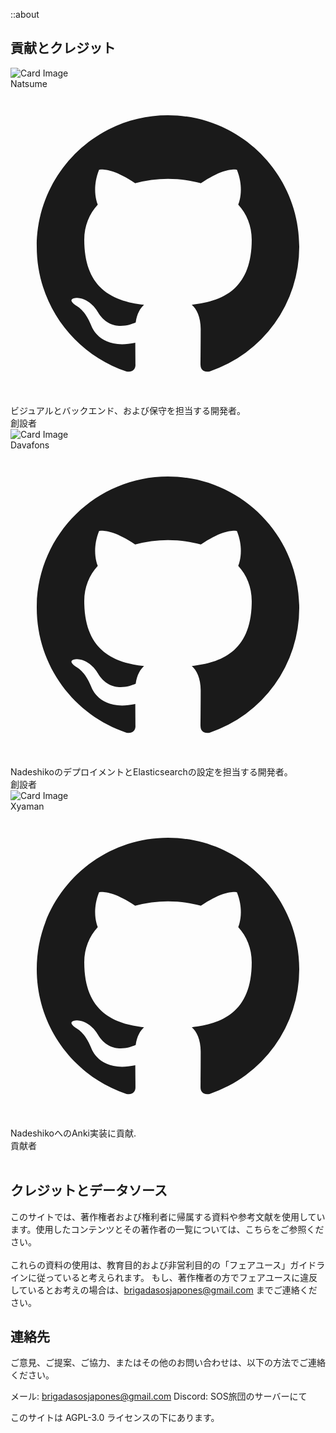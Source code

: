 ::about

## 貢献とクレジット

<div class="grid grid-cols-1 md:grid-cols-2 gap-4">
  <div
    class="border flex flex-col sm:flex-row dark:bg-neutral-800 dark:border-neutral-700 w-full"
  >
    <div class="relative w-full sm:w-48 h-48 flex-shrink-0">
      <img
        class="h-full w-full object-contain"
        src="../github/natsume_pfp.jpg"
        alt="Card Image"
      />
    </div>
    <div class="flex flex-col justify-between p-4">
      <div>
        <div class="text-lg font-bold text-gray-800 dark:text-white">
          Natsume
        </div>
        <div class="flex mt-2 space-x-3">
          <a href="https://github.com/Natsume-197" class="text-gray-400 hover:text-gray-500">
            <svg
              class="w-5 h-5"
              fill="currentColor"
              viewBox="0 0 24 24"
              aria-hidden="true"
            >
              <path
                fill-rule="evenodd"
                d="M12 2C6.477 2 2 6.484 2 12.017c0 4.425 2.865 8.18 6.839 9.504.5.092.682-.217.682-.483 0-.237-.008-.868-.013-1.703-2.782.605-3.369-1.343-3.369-1.343-.454-1.158-1.11-1.466-1.11-1.466-.908-.62.069-.608.069-.608 1.003.07 1.531 1.032 1.531 1.032.892 1.53 2.341 1.088 2.91.832.092-.647.35-1.088.636-1.338-2.22-.253-4.555-1.113-4.555-4.951 0-1.093.39-1.988 1.029-2.688-.103-.253-.446-1.272.098-2.65 0 0 .84-.27 2.75 1.026A9.564 9.564 0 0112 6.844c.85.004 1.705.115 2.504.337 1.909-1.296 2.747-1.027 2.747-1.027.546 1.379.202 2.398.1 2.651.64.7 1.028 1.595 1.028 2.688 0 3.848-2.339 4.695-4.566 4.943.359.309.678.92.678 1.855 0 1.338-.012 2.419-.012 2.747 0 .268.18.58.688.482A10.019 10.019 0 0022 12.017C22 6.484 17.522 2 12 2z"
                clip-rule="evenodd"
              />
            </svg>
          </a>
        </div>
      </div>
      <div class="mt-1 text-gray-500 dark:text-neutral-400">
        ビジュアルとバックエンド、および保守を担当する開発者。
      </div>
      <div class="mt-5 sm:mt-auto">
        <div class="text-xs mt-2 text-gray-500 dark:text-neutral-500">
          創設者
        </div>
      </div>
    </div>
  </div>

  <div
    class="border flex flex-col sm:flex-row dark:bg-neutral-800 dark:border-neutral-700 w-full"
  >
    <div class="relative w-full sm:w-48 h-48 flex-shrink-0">
      <img
        class="h-full w-full object-contain"
        src="../github/davafons_pfp.jpg"
        alt="Card Image"
      />
    </div>
    <div class="flex flex-col justify-between p-4">
      <div>
        <div class="text-lg font-bold text-gray-800 dark:text-white">
          Davafons
        </div>
        <div class="flex mt-2 space-x-3">
          <a href="https://github.com/davafons" class="text-gray-400 hover:text-gray-500">
            <svg
              class="w-5 h-5"
              fill="currentColor"
              viewBox="0 0 24 24"
              aria-hidden="true"
            >
              <path
                fill-rule="evenodd"
                d="M12 2C6.477 2 2 6.484 2 12.017c0 4.425 2.865 8.18 6.839 9.504.5.092.682-.217.682-.483 0-.237-.008-.868-.013-1.703-2.782.605-3.369-1.343-3.369-1.343-.454-1.158-1.11-1.466-1.11-1.466-.908-.62.069-.608.069-.608 1.003.07 1.531 1.032 1.531 1.032.892 1.53 2.341 1.088 2.91.832.092-.647.35-1.088.636-1.338-2.22-.253-4.555-1.113-4.555-4.951 0-1.093.39-1.988 1.029-2.688-.103-.253-.446-1.272.098-2.65 0 0 .84-.27 2.75 1.026A9.564 9.564 0 0112 6.844c.85.004 1.705.115 2.504.337 1.909-1.296 2.747-1.027 2.747-1.027.546 1.379.202 2.398.1 2.651.64.7 1.028 1.595 1.028 2.688 0 3.848-2.339 4.695-4.566 4.943.359.309.678.92.678 1.855 0 1.338-.012 2.419-.012 2.747 0 .268.18.58.688.482A10.019 10.019 0 0022 12.017C22 6.484 17.522 2 12 2z"
                clip-rule="evenodd"
              />
            </svg>
          </a>
        </div>
      </div>
      <div class="mt-1 text-gray-500 dark:text-neutral-400">
        NadeshikoのデプロイメントとElasticsearchの設定を担当する開発者。
      </div>
      <div class="mt-5 sm:mt-auto">
        <div class="text-xs mt-2 text-gray-500 dark:text-neutral-500">
          創設者
        </div>
      </div>
    </div>
  </div>

  <div
    class="border flex flex-col sm:flex-row dark:bg-neutral-800 dark:border-neutral-700 w-full"
  >
    <div class="relative w-full sm:w-48 h-48 flex-shrink-0">
      <img
        class="h-full w-full object-contain"
        src="../github/xyaman_pfp.jpg"
        alt="Card Image"
      />
    </div>
    <div class="flex flex-col justify-between p-4">
      <div>
        <div class="text-lg font-bold text-gray-800 dark:text-white">
          Xyaman
        </div>
        <div class="flex mt-2 space-x-3">
          <a href="https://github.com/xyaman" class="text-gray-400 hover:text-gray-500">
            <svg
              class="w-5 h-5"
              fill="currentColor"
              viewBox="0 0 24 24"
              aria-hidden="true"
            >
              <path
                fill-rule="evenodd"
                d="M12 2C6.477 2 2 6.484 2 12.017c0 4.425 2.865 8.18 6.839 9.504.5.092.682-.217.682-.483 0-.237-.008-.868-.013-1.703-2.782.605-3.369-1.343-3.369-1.343-.454-1.158-1.11-1.466-1.11-1.466-.908-.62.069-.608.069-.608 1.003.07 1.531 1.032 1.531 1.032.892 1.53 2.341 1.088 2.91.832.092-.647.35-1.088.636-1.338-2.22-.253-4.555-1.113-4.555-4.951 0-1.093.39-1.988 1.029-2.688-.103-.253-.446-1.272.098-2.65 0 0 .84-.27 2.75 1.026A9.564 9.564 0 0112 6.844c.85.004 1.705.115 2.504.337 1.909-1.296 2.747-1.027 2.747-1.027.546 1.379.202 2.398.1 2.651.64.7 1.028 1.595 1.028 2.688 0 3.848-2.339 4.695-4.566 4.943.359.309.678.92.678 1.855 0 1.338-.012 2.419-.012 2.747 0 .268.18.58.688.482A10.019 10.019 0 0022 12.017C22 6.484 17.522 2 12 2z"
                clip-rule="evenodd"
              />
            </svg>
          </a>
          <!--
          <a href="#" class="text-gray-400 hover:text-gray-500">
            <svg
              class="w-5 h-5"
              fill="currentColor"
              viewBox="0 0 24 24"
              aria-hidden="true"
            >
              <path
                d="M8.29 20.251c7.547 0 11.675-6.253 11.675-11.675 0-.178 0-.355-.012-.53A8.348 8.348 0 0022 5.92a8.19 8.19 0 01-2.357.646 4.118 4.118 0 001.804-2.27 8.224 8.224 0 01-2.605.996 4.107 4.107 0 00-6.993 3.743 11.65 11.65 0 01-8.457-4.287 4.106 4.106 0 001.27 5.477A4.072 4.072 0 012.8 9.713v.052a4.105 4.105 0 003.292 4.022 4.095 4.095 0 01-1.853.07 4.108 4.108 0 003.834 2.85A8.233 8.233 0 012 18.407a11.616 11.616 0 006.29 1.84"
              />
            </svg>
          </a>-->
        </div>
      </div>
      <div class="mt-1 text-gray-500 dark:text-neutral-400">
        NadeshikoへのAnki実装に貢献.
      </div>
      <div class="mt-5 sm:mt-auto">
        <div class="text-xs mt-2 text-gray-500 dark:text-neutral-500">
          貢献者
        </div>
      </div>
    </div>
  </div>
</div>

<br/>

## クレジットとデータソース

このサイトでは、著作権者および権利者に帰属する資料や参考文献を使用しています。使用したコンテンツとその著作者の一覧については、こちらをご参照ください。
<br/><br/>
これらの資料の使用は、教育目的および非営利目的の「フェアユース」ガイドラインに従っていると考えられます。
もし、著作権者の方でフェアユースに違反しているとお考えの場合は、brigadasosjapones@gmail.com までご連絡ください。

## 連絡先

ご意見、ご提案、ご協力、またはその他のお問い合わせは、以下の方法でご連絡ください。

メール: brigadasosjapones@gmail.com
Discord: SOS旅団のサーバーにて

このサイトは AGPL-3.0 ライセンスの下にあります。